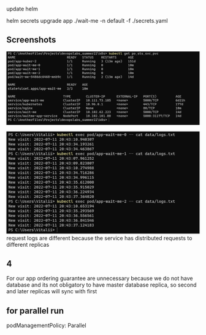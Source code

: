 update helm

helm secrets upgrade app ./wait-me -n default -f ./secrets.yaml

## Screenshots
![with_stateful](13_with_stateful.png)

![logs of 3 pods](13_logs.png)
request logs are different because the service has distributed requests to different replicas

## 4
For our app ordering guarantee are unnecessary because we do not have database and its not obligatory to have master database replica, so second and later replicas will sync with first


## for parallel run
podManagementPolicy: Parallel